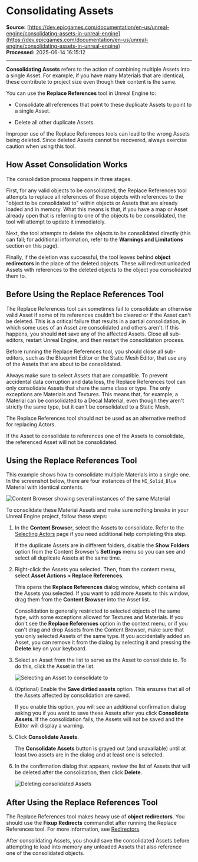 # Consolidating Assets

**Source:** [https://dev.epicgames.com/documentation/en-us/unreal-engine/consolidating-assets-in-unreal-engine](https://dev.epicgames.com/documentation/en-us/unreal-engine/consolidating-assets-in-unreal-engine)  
**Processed:** 2025-06-14 16:15:12

---

**Consolidating Assets** refers to the action of combining multiple Assets into a single Asset. For example, if you have many Materials that are identical, these contribute to project size even though their content is the same.

You can use the **Replace References** tool in Unreal Engine to:

-   Consolidate all references that point to these duplicate Assets to point to a single Asset.
    
-   Delete all other duplicate Assets.
    

Improper use of the Replace References tools can lead to the wrong Assets being deleted. Since deleted Assets cannot be recovered, always exercise caution when using this tool.

## How Asset Consolidation Works

The consolidation process happens in three stages.

First, for any valid objects to be consolidated, the Replace References tool attempts to replace all references of those objects with references to the "object to be consolidated to" within objects or Assets that are already loaded and in memory. What this means is that, if you have a map or Asset already open that is referring to one of the objects to be consolidated, the tool will attempt to update it immediately.

Next, the tool attempts to delete the objects to be consolidated directly (this can fail; for additional information, refer to the **Warnings and Limitations** section on this page).

Finally, if the deletion was successful, the tool leaves behind **object redirectors** in the place of the deleted objects. These will redirect unloaded Assets with references to the deleted objects to the object you consolidated them to.

## Before Using the Replace References Tool

The Replace References tool can sometimes fail to consolidate an otherwise valid Asset if some of its references couldn't be cleared or if the Asset can't be deleted. This is a critical failure that results in a partial consolidation, in which some uses of an Asset are consolidated and others aren't. If this happens, you should **not** save any of the affected Assets. Close all sub-editors, restart Unreal Engine, and then restart the consolidation process.

Before running the Replace References tool, you should close all sub-editors, such as the Blueprint Editor or the Static Mesh Editor, that use any of the Assets that are about to be consolidated.

Always make sure to select Assets that are compatible. To prevent accidental data corruption and data loss, the Replace References tool can only consolidate Assets that share the same class or type. The only exceptions are Materials and Textures. This means that, for example, a Material can be consolidated to a Decal Material, even though they aren't strictly the same type, but it can't be consolidated to a Static Mesh.

The Replace References tool should not be used as an alternative method for replacing Actors.

If the Asset to consolidate to references one of the Assets to consolidate, the referenced Asset will not be consolidated.

## Using the Replace References Tool

This example shows how to consolidate multiple Materials into a single one. In the screenshot below, there are four instances of the `MI_Solid_Blue` Material with identical contents.

![Content Browser showing several instances of the same Material](https://d1iv7db44yhgxn.cloudfront.net/documentation/images/cb31c38e-51ce-44b4-814e-408b7ee2e516/ue5_1-duplicate-assets.png)

To consolidate these Material Assets and make sure nothing breaks in your Unreal Engine project, follow these steps:

1.  In the **Content Browser**, select the Assets to consolidate. Refer to the [Selecting Actors](/documentation/en-us/unreal-engine/selecting-actors-in-unreal-engine) page if you need additional help completing this step.
    
    If the duplicate Assets are in different folders, disable the **Show Folders** option from the Content Browser's **Settings** menu so you can see and select all duplicate Assets at the same time.
    
2.  Right-click the Assets you selected. Then, from the content menu, select **Asset Actions > Replace References**.
    
    This opens the **Replace References** dialog window, which contains all the Assets you selected. If you want to add more Assets to this window, drag them from the **Content Browser** into the Asset list.
    
    Consolidation is generally restricted to selected objects of the same type, with some exceptions allowed for Textures and Materials. If you don't see the **Replace References** option in the context menu, or if you can't drag and drop Assets from the Content Browser, make sure that you only selected Assets of the same type. If you accidentally added an Asset, you can remove it from the dialog by selecting it and pressing the **Delete** key on your keyboard.
    
3.  Select an Asset from the list to serve as the Asset to consolidate to. To do this, click the Asset in the list.
    
    ![Selecting an Asset to consolidate to](https://d1iv7db44yhgxn.cloudfront.net/documentation/images/e7ea4211-15a8-49c2-93dd-46351d5afbd0/ue5_1-asset-to-consolidate-to.png)
4.  (Optional) Enable the **Save dirtied assets** option. This ensures that all of the Assets affected by consolidation are saved.
    
    If you enable this option, you will see an additional confirmation dialog asking you if you want to save these Assets after you click **Consolidate Assets**. If the consolidation fails, the Assets will not be saved and the Editor will display a warning.
    
5.  Click **Consolidate Assets**.
    
    The **Consolidate Assets** button is grayed out (and unavailable) until at least two assets are in the dialog and at least one is selected.
    
6.  In the confirmation dialog that appears, review the list of Assets that will be deleted after the consolidation, then click **Delete**.
    
    ![Deleting consolidated Assets](https://d1iv7db44yhgxn.cloudfront.net/documentation/images/77aee208-ecf1-4659-ae69-b59c0857dc22/ue5_1-delete-consolidated-assets.png)

## After Using the Replace References Tool

The Replace References tool makes heavy use of **object redirectors**. You should use the **Fixup Redirects** commandlet after running the Replace References tool. For more information, see [Redirectors](/documentation/en-us/unreal-engine/asset-redirectors-in-unreal-engine).

After consolidating Assets, you should save the consolidated Assets before attempting to load into memory any unloaded Assets that also reference one of the consolidated objects.